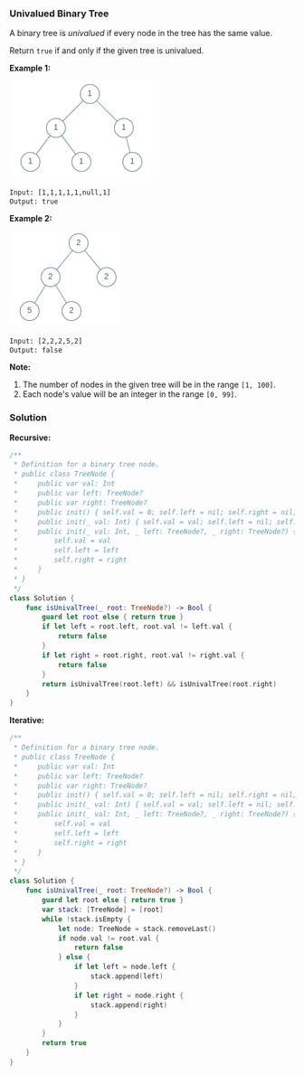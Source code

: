 
### Univalued Binary Tree

A binary tree is *univalued* if every node in the tree has the same value.

Return `true` if and only if the given tree is univalued.

__Example 1:__

![Example 1](images/question_965-0.png)
```
Input: [1,1,1,1,1,null,1]
Output: true
```
__Example 2:__

![Example 2](images/question_965-1.png)
```
Input: [2,2,2,5,2]
Output: false
```

__Note:__
1. The number of nodes in the given tree will be in the range `[1, 100]`.
2. Each node's value will be an integer in the range `[0, 99]`.

### Solution
__Recursive:__
```Swift
/**
 * Definition for a binary tree node.
 * public class TreeNode {
 *     public var val: Int
 *     public var left: TreeNode?
 *     public var right: TreeNode?
 *     public init() { self.val = 0; self.left = nil; self.right = nil; }
 *     public init(_ val: Int) { self.val = val; self.left = nil; self.right = nil; }
 *     public init(_ val: Int, _ left: TreeNode?, _ right: TreeNode?) {
 *         self.val = val
 *         self.left = left
 *         self.right = right
 *     }
 * }
 */
class Solution {
    func isUnivalTree(_ root: TreeNode?) -> Bool {
        guard let root else { return true }
        if let left = root.left, root.val != left.val {
            return false
        }
        if let right = root.right, root.val != right.val {
            return false
        }
        return isUnivalTree(root.left) && isUnivalTree(root.right)
    }
}
```
__Iterative:__
```Swift
/**
 * Definition for a binary tree node.
 * public class TreeNode {
 *     public var val: Int
 *     public var left: TreeNode?
 *     public var right: TreeNode?
 *     public init() { self.val = 0; self.left = nil; self.right = nil; }
 *     public init(_ val: Int) { self.val = val; self.left = nil; self.right = nil; }
 *     public init(_ val: Int, _ left: TreeNode?, _ right: TreeNode?) {
 *         self.val = val
 *         self.left = left
 *         self.right = right
 *     }
 * }
 */
class Solution {
    func isUnivalTree(_ root: TreeNode?) -> Bool {
        guard let root else { return true }
        var stack: [TreeNode] = [root]
        while !stack.isEmpty {
            let node: TreeNode = stack.removeLast()
            if node.val != root.val {
                return false
            } else {
                if let left = node.left {
                    stack.append(left)
                }
                if let right = node.right {
                    stack.append(right)
                }
            }
        }
        return true
    }
}
```